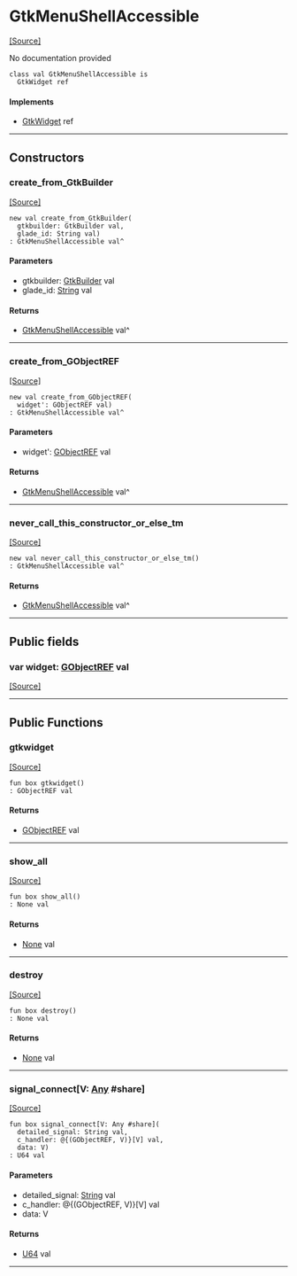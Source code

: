 # GtkMenuShellAccessible
<span class="source-link">[[Source]](src/gtk3/GtkMenuShellAccessible.md#L6)</span>

No documentation provided


```pony
class val GtkMenuShellAccessible is
  GtkWidget ref
```

#### Implements

* [GtkWidget](gtk3-GtkWidget.md) ref

---

## Constructors

### create_from_GtkBuilder
<span class="source-link">[[Source]](src/gtk3/GtkMenuShellAccessible.md#L14)</span>


```pony
new val create_from_GtkBuilder(
  gtkbuilder: GtkBuilder val,
  glade_id: String val)
: GtkMenuShellAccessible val^
```
#### Parameters

*   gtkbuilder: [GtkBuilder](gtk3-GtkBuilder.md) val
*   glade_id: [String](builtin-String.md) val

#### Returns

* [GtkMenuShellAccessible](gtk3-GtkMenuShellAccessible.md) val^

---

### create_from_GObjectREF
<span class="source-link">[[Source]](src/gtk3/GtkMenuShellAccessible.md#L17)</span>


```pony
new val create_from_GObjectREF(
  widget': GObjectREF val)
: GtkMenuShellAccessible val^
```
#### Parameters

*   widget': [GObjectREF](gtk3-..-gobject-GObjectREF.md) val

#### Returns

* [GtkMenuShellAccessible](gtk3-GtkMenuShellAccessible.md) val^

---

### never_call_this_constructor_or_else_tm
<span class="source-link">[[Source]](src/gtk3/GtkMenuShellAccessible.md#L20)</span>


```pony
new val never_call_this_constructor_or_else_tm()
: GtkMenuShellAccessible val^
```

#### Returns

* [GtkMenuShellAccessible](gtk3-GtkMenuShellAccessible.md) val^

---

## Public fields

### var widget: [GObjectREF](gtk3-..-gobject-GObjectREF.md) val
<span class="source-link">[[Source]](src/gtk3/GtkMenuShellAccessible.md#L10)</span>



---

## Public Functions

### gtkwidget
<span class="source-link">[[Source]](src/gtk3/GtkMenuShellAccessible.md#L12)</span>


```pony
fun box gtkwidget()
: GObjectREF val
```

#### Returns

* [GObjectREF](gtk3-..-gobject-GObjectREF.md) val

---

### show_all
<span class="source-link">[[Source]](src/gtk3/GtkWidget.md#L4)</span>


```pony
fun box show_all()
: None val
```

#### Returns

* [None](builtin-None.md) val

---

### destroy
<span class="source-link">[[Source]](src/gtk3/GtkWidget.md#L7)</span>


```pony
fun box destroy()
: None val
```

#### Returns

* [None](builtin-None.md) val

---

### signal_connect\[V: [Any](builtin-Any.md) #share\]
<span class="source-link">[[Source]](src/gtk3/GtkWidget.md#L10)</span>


```pony
fun box signal_connect[V: Any #share](
  detailed_signal: String val,
  c_handler: @{(GObjectREF, V)}[V] val,
  data: V)
: U64 val
```
#### Parameters

*   detailed_signal: [String](builtin-String.md) val
*   c_handler: @{(GObjectREF, V)}[V] val
*   data: V

#### Returns

* [U64](builtin-U64.md) val

---

